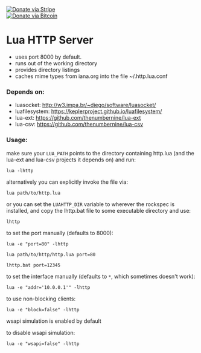 [![Donate via Stripe](https://img.shields.io/badge/Donate-Stripe-green.svg)](https://buy.stripe.com/00gbJZ0OdcNs9zi288)<br>
[![Donate via Bitcoin](https://img.shields.io/badge/Donate-Bitcoin-green.svg)](bitcoin:37fsp7qQKU8XoHZGRQvVzQVP8FrEJ73cSJ)<br>

# Lua HTTP Server #

- uses port 8000 by default.
- runs out of the working directory
- provides directory listings
- caches mime types from iana.org into the file ~/.http.lua.conf

### Depends on: ###

- luasocket: http://w3.impa.br/~diego/software/luasocket/
- luafilesystem: https://keplerproject.github.io/luafilesystem/
- lua-ext: https://github.com/thenumbernine/lua-ext
- lua-csv: https://github.com/thenumbernine/lua-csv


### Usage: ###

make sure your `LUA_PATH` points to the directory containing http.lua (and the lua-ext and lua-csv projects it depends on) and run:

`lua -lhttp`


alternatively you can explicitly invoke the file via:

`lua path/to/http.lua`


or you can set the `LUAHTTP_DIR` variable to wherever the rockspec is installed, 
and copy the lhttp.bat file to some executable directory and use:

`lhttp`


to set the port manually (defaults to 8000):

`lua -e "port=80" -lhttp`

`lua path/to/http/http.lua port=80`

`lhttp.bat port=12345`


to set the interface manually (defaults to `*`, which sometimes doesn't work):

`lua -e "addr='10.0.0.1'" -lhttp`


to use non-blocking clients:

`lua -e "block=false" -lhttp`


wsapi simulation is enabled by default

to disable wsapi simulation:

`lua -e "wsapi=false" -lhttp`
